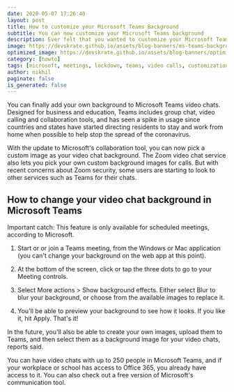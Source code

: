 ```yaml
---
date: 2020-05-07 17:26:40
layout: post
title: How to customize your Microsoft Teams Background
subtitle: You can now customize your Microsoft Teams background
description: Ever felt that you wanted to customize your Microsoft Teams background
image: https://devskrate.github.io/assets/blog-banners/ms-teams-background.jpg
optimized_image: https://devskrate.github.io/assets/blog-banners/optimized/ms-teams-background.webp
category: [howto]
tags: [microsoft, meetings, lockdown, teams, video calls, customization]
author: nikhil
paginate: false
is_generated: false
---
```


You can finally add your own background to Microsoft Teams video chats. Designed for business and education, Teams includes group chat, video calling and collaboration tools, and has seen a spike in usage since countries and states have started directing residents to stay and work from home when possible to help stop the spread of the coronavirus.

With the update to Microsoft's collaboration tool, you can now pick a custom image as your video chat background. The Zoom video chat service also lets you pick your own custom background images for calls. But with recent concerns about Zoom security, some users are starting to look to other services such as Teams for their chats.

## How to change your video chat background in Microsoft Teams

Important catch: This feature is only available for scheduled meetings, according to Microsoft.

1. Start or or join a Teams meeting, from the Windows or Mac application (you can't change your background on the web app at this point).

2. At the bottom of the screen, click or tap the three dots to go to your Meeting controls.

3. Select More actions > Show background effects. Either select Blur to blur your background, or choose from the available images to replace it.

4. You'll be able to preview your background to see how it looks. If you like it, hit Apply. That's it!

In the future, you'll also be able to create your own images, upload them to Teams, and then select them as a background image for your video chats, reports said.

You can have video chats with up to 250 people in Microsoft Teams, and if your workplace or school has access to Office 365, you already have access to it. You can also check out a free version of Microsoft's communication tool.
